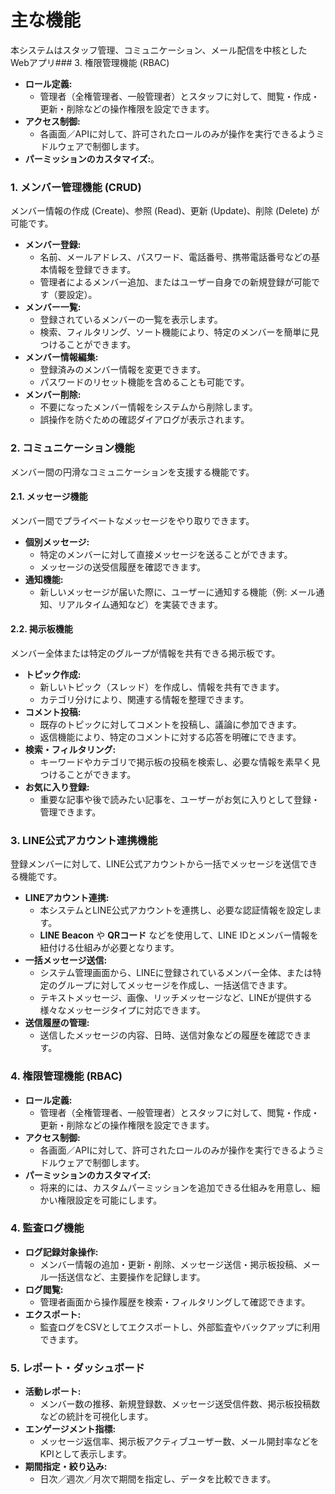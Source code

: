 # 主な機能

本システムはスタッフ管理、コミュニケーション、メール配信を中核としたWebアプリ### 3. 権限管理機能 (RBAC)

* **ロール定義:**
    * 管理者（全権管理者、一般管理者）とスタッフに対して、閲覧・作成・更新・削除などの操作権限を設定できます。
* **アクセス制御:**
    * 各画面／APIに対して、許可されたロールのみが操作を実行できるようミドルウェアで制御します。
* **パーミッションのカスタマイズ:**。

### 1. メンバー管理機能 (CRUD)

メンバー情報の作成 (Create)、参照 (Read)、更新 (Update)、削除 (Delete) が可能です。

* **メンバー登録:**
    * 名前、メールアドレス、パスワード、電話番号、携帯電話番号などの基本情報を登録できます。
    * 管理者によるメンバー追加、またはユーザー自身での新規登録が可能です（要設定）。
* **メンバー一覧:**
    * 登録されているメンバーの一覧を表示します。
    * 検索、フィルタリング、ソート機能により、特定のメンバーを簡単に見つけることができます。
* **メンバー情報編集:**
    * 登録済みのメンバー情報を変更できます。
    * パスワードのリセット機能を含めることも可能です。
* **メンバー削除:**
    * 不要になったメンバー情報をシステムから削除します。
    * 誤操作を防ぐための確認ダイアログが表示されます。

### 2. コミュニケーション機能

メンバー間の円滑なコミュニケーションを支援する機能です。

#### 2.1. メッセージ機能

メンバー間でプライベートなメッセージをやり取りできます。

* **個別メッセージ:**
    * 特定のメンバーに対して直接メッセージを送ることができます。
    * メッセージの送受信履歴を確認できます。
* **通知機能:**
    * 新しいメッセージが届いた際に、ユーザーに通知する機能（例: メール通知、リアルタイム通知など）を実装できます。

#### 2.2. 掲示板機能

メンバー全体または特定のグループが情報を共有できる掲示板です。

* **トピック作成:**
    * 新しいトピック（スレッド）を作成し、情報を共有できます。
    * カテゴリ分けにより、関連する情報を整理できます。
* **コメント投稿:**
    * 既存のトピックに対してコメントを投稿し、議論に参加できます。
    * 返信機能により、特定のコメントに対する応答を明確にできます。
* **検索・フィルタリング:**
    * キーワードやカテゴリで掲示板の投稿を検索し、必要な情報を素早く見つけることができます。
* **お気に入り登録:**
    * 重要な記事や後で読みたい記事を、ユーザーがお気に入りとして登録・管理できます。

### 3. LINE公式アカウント連携機能

登録メンバーに対して、LINE公式アカウントから一括でメッセージを送信できる機能です。

* **LINEアカウント連携:**
    * 本システムとLINE公式アカウントを連携し、必要な認証情報を設定します。
    * **LINE Beacon** や **QRコード** などを使用して、LINE IDとメンバー情報を紐付ける仕組みが必要となります。
* **一括メッセージ送信:**
    * システム管理画面から、LINEに登録されているメンバー全体、または特定のグループに対してメッセージを作成し、一括送信できます。
    * テキストメッセージ、画像、リッチメッセージなど、LINEが提供する様々なメッセージタイプに対応できます。
* **送信履歴の管理:**
    * 送信したメッセージの内容、日時、送信対象などの履歴を確認できます。
    
### 4. 権限管理機能 (RBAC)

* **ロール定義:**
    * 管理者（全権管理者、一般管理者）とスタッフに対して、閲覧・作成・更新・削除などの操作権限を設定できます。
* **アクセス制御:**
    * 各画面／APIに対して、許可されたロールのみが操作を実行できるようミドルウェアで制御します。
* **パーミッションのカスタマイズ:**
    * 将来的には、カスタムパーミッションを追加できる仕組みを用意し、細かい権限設定を可能にします。

### 4. 監査ログ機能

* **ログ記録対象操作:**
    * メンバー情報の追加・更新・削除、メッセージ送信・掲示板投稿、メール一括送信など、主要操作を記録します。
* **ログ閲覧:**
    * 管理者画面から操作履歴を検索・フィルタリングして確認できます。
* **エクスポート:**
    * 監査ログをCSVとしてエクスポートし、外部監査やバックアップに利用できます。

### 5. レポート・ダッシュボード

* **活動レポート:**
    * メンバー数の推移、新規登録数、メッセージ送受信件数、掲示板投稿数などの統計を可視化します。
* **エンゲージメント指標:**
    * メッセージ返信率、掲示板アクティブユーザー数、メール開封率などをKPIとして表示します。
* **期間指定・絞り込み:**
    * 日次／週次／月次で期間を指定し、データを比較できます。
